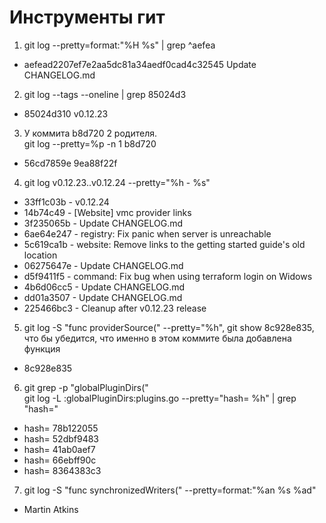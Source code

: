 # Инструменты гит

1. git log --pretty=format:"%H %s" | grep ^aefea

* aefead2207ef7e2aa5dc81a34aedf0cad4c32545 Update CHANGELOG.md

2. git log --tags --oneline | grep 85024d3

* 85024d310 v0.12.23

3. У коммита b8d720 2 родителя.   
git log --pretty=%p -n 1 b8d720

* 56cd7859e 9ea88f22f </code>

4. git log v0.12.23..v0.12.24 --pretty="%h - %s"

* 33ff1c03b - v0.12.24  
* 14b74c49 - [Website] vmc provider links  
* 3f235065b - Update CHANGELOG.md  
* 6ae64e247 - registry: Fix panic when server is unreachable  
* 5c619ca1b - website: Remove links to the getting started guide's old location  
* 06275647e - Update CHANGELOG.md  
* d5f9411f5 - command: Fix bug when using terraform login on Widows  
* 4b6d06cc5 - Update CHANGELOG.md  
* dd01a3507 - Update CHANGELOG.md  
* 225466bc3 - Cleanup after v0.12.23 release</code> 

5. git log -S "func providerSource(" --pretty="%h", git show 8c928e835, что бы убедится, что именно в этом коммите была добавлена функция 

* 8c928e835

6. git grep -p "globalPluginDirs("  
git log -L :globalPluginDirs:plugins.go --pretty="hash= %h" | grep "hash="

* hash= 78b122055  
* hash= 52dbf9483  
* hash= 41ab0aef7  
* hash= 66ebff90c  
* hash= 8364383c3

7. git log -S "func synchronizedWriters(" --pretty=format:"%an %s %ad"

* Martin Atkins


